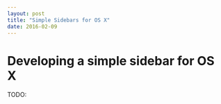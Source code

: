 ```yaml
---
layout: post
title: "Simple Sidebars for OS X"
date: 2016-02-09
---
```


# Developing a simple sidebar for OS X

TODO:
